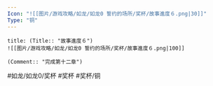 ```yaml
---
Icon: "![[图片/游戏攻略/如龙/如龙0 誓约的场所/奖杯/故事進度６.png|30]]"
Type: "铜"
---
```

```ad-common-bronze-trophy
title: (Title:: "故事進度６")
![[图片/游戏攻略/如龙/如龙0 誓约的场所/奖杯/故事進度６.png|100]]

(Comment:: "完成第十二章")
```

#如龙/如龙0/奖杯 #奖杯 #奖杯/铜
